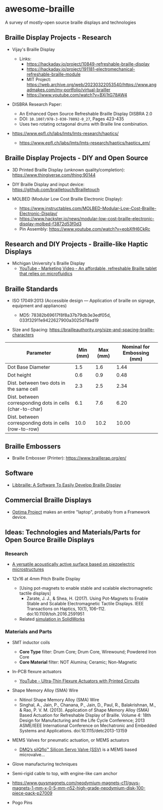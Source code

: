# awesome-braille
A survey of mostly-open source braille displays and technologies

## Braille Display Projects - Research

* Vijay's Braille Display

    * Links:
        * https://hackaday.io/project/10849-refreshable-braille-display
        * https://hackaday.io/project/191181-electromechanical-refreshable-braille-module
        * MIT Project: https://web.archive.org/web/20230322053540/https://www.angadmakes.com/my-portfolio/virtual-brailler
        * https://www.youtube.com/watch?v=BXi1tG78AW4


* DISBRA Research Paper:
    * An Enhanced Open Source Refreshable Braille Display DISBRA 2.0
    * DOI: `10.1007/978-3-030-78092-0_27`, Pages 423-435
    * Uses two rotating octagonal drums with Braille line combination.


* https://www.epfl.ch/labs/lmts/lmts-research/haptics/
    * https://www.epfl.ch/labs/lmts/lmts-research/haptics/haptics_em/

## Braille Display Projects - DIY and Open Source

* 3D Printed Braille Display (unknown quality/completion): https://www.thingiverse.com/thing:90144
* DIY Braille Display and input device: https://github.com/brailletouch/Brailletouch


* MOLBED (Modular Low Cost Braille Electronic Display):
    * https://www.instructables.com/MOLBED-Modular-Low-Cost-Braille-Electronic-Display/
    * https://www.hackster.io/news/modular-low-cost-braille-electronic-display-molbed-f3872d53f0d3
    * Pin Assembly: https://www.youtube.com/watch?v=eobXfH6CkRc


## Research and DIY Projects - Braille-like Haptic Displays

* Michigan University's Braille Display
    * [YouTube - Marketing Video - An affordable, refreshable Braille tablet that relies on microfluidics](https://www.youtube.com/watch?v=0fIg4rI4cDw)


## Braille Standards

* ISO 17049:2013 (Accessible design — Application of braille on signage, equipment and appliances)
    * MD5: 78382b69617f8f8a37b79db3e3edf05d, 033f32911e9422627900a3025d78ad19

* Size and Spacing: https://brailleauthority.org/size-and-spacing-braille-characters

| Parameter                                                | Min (mm) | Max (mm) | Nominal for Embossing (mm) |
|----------------------------------------------------------|----------|----------|----------------------------|
| Dot Base Diameter                                        | 1.5      | 1.6      | 1.44                       |
| Dot height                                               | 0.6      | 0.9      | 0.48                       |
| Dist. between two dots in the same cell                  | 2.3      | 2.5      | 2.34                       |
| Dist. between corresponding dots in cells (char-to-char) | 6.1      | 7.6      | 6.20                       |
| Dist. between corresponding dots in cells (row-to-row)   | 10.0     | 10.2     | 10.00                      |



## Braille Embossers
* Braille Embosser (Printer): https://www.braillerap.org/en/

## Software
* [Libbraille: A Software To Easily Develop Braille Display](https://libbraille.org/libbraille-a-software-to-easily-develop-braille-display/)

## Commercial Braille Displays

* [Optima Project](https://accessmind.io/optima.php) makes an entire "laptop", probably from a Framework device.

## Ideas: Technologies and Materials/Parts for Open Source Braille Displays

### Research

* [A versatile acoustically active surface based on piezoelectric microstructures](https://dspace.mit.edu/handle/1721.1/142894)

* 12x16 at 4mm Pitch Braille Display
    * [Using pot-magnets to enable stable and scalable electromagnetic tactile displays]
        * Zarate, J. J., & Shea, H. (2017). Using Pot-Magnets to Enable Stable and Scalable Electromagnetic Tactile Displays. IEEE Transactions on Haptics, 10(1), 106–112. doi:10.1109/toh.2016.2591951 
    * Related [simulation in SolidWorks](https://youtu.be/sDBgSEA843E)

### Materials and Parts

* SMT inductor coils
    * **Core Type** filter: Drum Core; Drum Core, Wirewound; Powdered Iron Core
    * **Core Material** filter: NOT Alumina; Ceramic; Non-Magnetic

* In-PCB flexure actuators
    * [YouTube - Ultra-Thin Flexure Actuators with Printed Circuits](https://www.youtube.com/watch?v=wrnBW0HD0Vo)

* Shape Memory Alloy (SMA) Wire
    * Nitinol Shape Memory Alloy (SMA) Wire
    * Singhal, A., Jain, P., Chanana, P., Jain, D., Paul, R., Balakrishnan, M., & Rao, P. V. M. (2013). Application of Shape Memory Alloy (SMA) Based Actuation for Refreshable Display of Braille. Volume 4: 18th Design for Manufacturing and the Life Cycle Conference; 2013 ASME/IEEE International Conference on Mechatronic and Embedded Systems and Applications. doi:10.1115/detc2013-13159 

* MEMS Valves for pneumatic actuation, or MEMS actuators
    * [DMQ’s silQflo™ Silicon Servo Valve (SSV)](https://dmq-us.com/wp-content/uploads/2015/02/SSV-Datasheet-Rev-1.001.pdf) is a MEMS based microvalve...

* Glove manufacturing techniques

* Semi-rigid cable to top, with engine-like cam anchor

* https://www.guysmagnets.com/neodymium-magnets-c11/guys-magnets-1-mm-x-0-5-mm-n52-high-grade-neodymium-disk-100-piece-pack-p27009

* Pogo Pins
